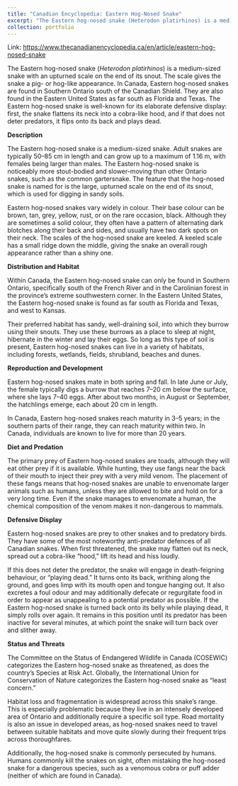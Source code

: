 ```yaml
---
title: "Canadian Encyclopedia: Eastern Hog-Nosed Snake"
excerpt: "The Eastern hog-nosed snake (Heterodon platirhinos) is a medium-sized snake with an upturned scale on the end of its snout. <br/><img src='/images/500x300.png'>"
collection: portfolio
---
```

Link: <https://www.thecanadianencyclopedia.ca/en/article/eastern-hog-nosed-snake>

The Eastern hog-nosed snake (<i>Heterodon platirhinos</i>) is a medium-sized snake with an upturned scale on the end of its snout. The scale gives the snake a pig- or hog-like appearance. In Canada, Eastern hog-nosed snakes are found in Southern Ontario south of the Canadian Shield. They are also found in the Eastern United States as far south as Florida and Texas. The Eastern hog-nosed snake is well-known for its elaborate defensive display: first, the snake flattens its neck into a cobra-like hood, and if that does not deter predators, it flips onto its back and plays dead. 

<b>Description</b>

The Eastern hog-nosed snake is a medium-sized snake. Adult snakes are typically 50–85 cm in length and can grow up to a maximum of 1.16 m, with females being larger than males. The Eastern hog-nosed snake is noticeably more stout-bodied and slower-moving than other Ontario snakes, such as the common gartersnake. The feature that the hog-nosed snake is named for is the large, upturned scale on the end of its snout, which is used for digging in sandy soils.

Eastern hog-nosed snakes vary widely in colour. Their base colour can be brown, tan, grey, yellow, rust, or on the rare occasion, black. Although they are sometimes a solid colour, they often have a pattern of alternating dark blotches along their back and sides, and usually have two dark spots on their neck. The scales of the hog-nosed snake are keeled. A keeled scale has a small ridge down the middle, giving the snake an overall rough appearance rather than a shiny one.
 
**Distribution and Habitat**

Within Canada, the Eastern hog-nosed snake can only be found in Southern Ontario, specifically south of the French River and in the Carolinian forest in the province’s extreme southwestern corner. In the Eastern United States, the Eastern hog-nosed snake is found as far south as Florida and Texas, and west to Kansas.

Their preferred habitat has sandy, well-draining soil, into which they burrow using their snouts. They use these burrows as a place to sleep at night, hibernate in the winter and lay their eggs. So long as this type of soil is present, Eastern hog-nosed snakes can live in a variety of habitats, including forests, wetlands, fields, shrubland, beaches and dunes.

**Reproduction and Development**
 
Eastern hog-nosed snakes mate in both spring and fall. In late June or July, the female typically digs a burrow that reaches 7–20 cm below the surface, where she lays 7–40 eggs. After about two months, in August or September, the hatchlings emerge, each about 20 cm in length.

In Canada, Eastern hog-nosed snakes reach maturity in 3–5 years; in the southern parts of their range, they can reach maturity within two. In Canada, individuals are known to live for more than 20 years.

**Diet and Predation**

The primary prey of Eastern hog-nosed snakes are toads, although they will eat other prey if it is available. While hunting, they use fangs near the back of their mouth to inject their prey with a very mild venom. The placement of these fangs means that hog-nosed snakes are unable to envenomate larger animals such as humans, unless they are allowed to bite and hold on for a very long time. Even if the snake manages to envenomate a human, the chemical composition of the venom makes it non-dangerous to mammals.

**Defensive Display**

Eastern hog-nosed snakes are prey to other snakes and to predatory birds. They have some of the most noteworthy anti-predator defences of all Canadian snakes. When first threatened, the snake may flatten out its neck, spread out a cobra-like “hood,” lift its head and hiss loudly.

If this does not deter the predator, the snake will engage in death-feigning behaviour, or “playing dead.” It turns onto its back, writhing along the ground, and goes limp with its mouth open and tongue hanging out. It also excretes a foul odour and may additionally defecate or regurgitate food in order to appear as unappealing to a potential predator as possible. If the Eastern hog-nosed snake is turned back onto its belly while playing dead, it simply rolls over again. It remains in this position until its predator has been inactive for several minutes, at which point the snake will turn back over and slither away.
 
**Status and Threats**
 
The Committee on the Status of Endangered Wildlife in Canada (COSEWIC) categorizes the Eastern hog-nosed snake as threatened, as does the country’s Species at Risk Act. Globally, the International Union for Conservation of Nature categorizes the Eastern hog-nosed snake as “least concern.”

Habitat loss and fragmentation is widespread across this snake’s range. This is especially problematic because they live in an intensely developed area of Ontario and additionally require a specific soil type. Road mortality is also an issue in developed areas, as hog-nosed snakes need to travel between suitable habitats and move quite slowly during their frequent trips across thoroughfares.

Additionally, the hog-nosed snake is commonly persecuted by humans. Humans commonly kill the snakes on sight, often mistaking the hog-nosed snake for a dangerous species, such as a venomous cobra or puff adder (neither of which are found in Canada).
